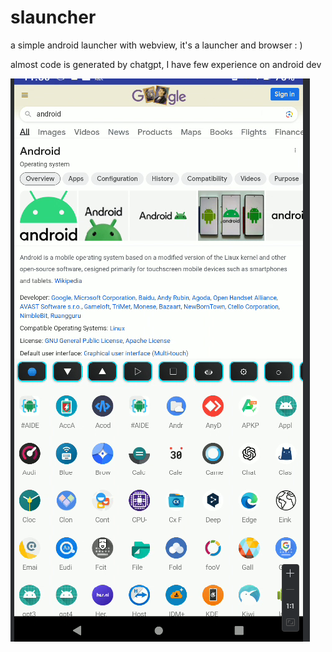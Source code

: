 # slauncher
a simple android launcher with webview, it's a launcher and browser : )

almost code is generated by chatgpt, I have few experience on android dev 

![img.png](screenshort.png)